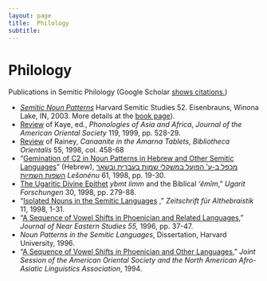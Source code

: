 ```yaml
---
layout: page
title:  Philology
subtitle:
---
```

Philology
=========

Publications in Semitic Philology (Google Scholar [shows citations.](https://scholar.google.com/citations?hl=en&user=d0FLp-q9vFEC&view_op=list_works&pagesize=100))

*   [_Semitic Noun Patterns_](../semiticnounpatterns/) Harvard Semitic Studies 52. Eisenbrauns, Winona Lake, IN, 2003. More details at the [book page](../semiticnounpatterns)).
*   [Review](/wp-content/uploads/2014/10/Fox_review-of-Kaye-ed.pdf) of Kaye, ed., _Phonologies of Asia and Africa_, _Journal of the American Oriental Society_ 119, 1999, pp. 528-29.
*   [Review](/wp-content/uploads/2014/10/Fox_review-of-Rainey.pdf) of Rainey, _Canaanite in the Amarna Tablets_, _Bibliotheca Orientalis_ 55, 1998, col. 458-68
*   “[Gemination of C2 in Noun Patterns in Hebrew and Other Semitic Languages](/wp-content/uploads/2014/10/Fox-Gemination.pdf)” (Hebrew), [מכפל ב-ע’ הפועל במשקלי שמות בעברית ובשאר השפות השמיות](/wp-content/uploads/2014/10/Fox-Gemination.pdf) _Lešonénu_ 61, 1998, pp. 19-30.
*   [The Ugaritic Divine Epithet](/wp-content/uploads/2014/10/Fox-Emim.pdf) _ybmt limm_ and the Biblical _‘êmîm_,” _Ugarit Forschungen_ 30, 1998, pp. 279-88.
*   “[Isolated Nouns in the Semitic Languages](/wp-content/uploads/2014/10/Fox-Isolated.pdf) ,” _Zeitschrift für Althebraistik_ 11, 1998, 1-31.
*   “[A Sequence of Vowel Shifts in Phoenician and Related Languages](/wp-content/uploads/2014/10/Fox-Phoenician.pdf),” _Journal of Near Eastern Studies 55,_ 1996, pp. 37-47.
*   _Noun Patterns in the Semitic Languages_, Dissertation, Harvard University, 1996.
*   “[A Sequence of Vowel Shifts in Phoenician and Other Languages](https://web.archive.org/web/20150913183434/https://linguistlist.org/issues/5/5-305.html),” _Joint Session of the American Oriental Society and the North American Afro-Asiatic Linguistics Association_, 1994.
